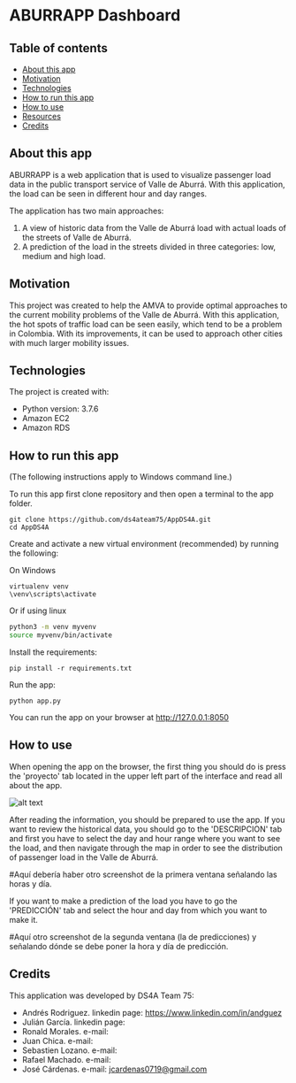 # ABURRAPP Dashboard

## Table of contents
* [About this app](#About-this-app)
* [Motivation](#Motivation)
* [Technologies](#Technologies)
* [How to run this app](#How-to-run-this-app)
* [How to use](#How-to-use)
* [Resources](#Resources)
* [Credits](#Credits)

## About this app

ABURRAPP is a web application that is used to visualize passenger load data in the public transport service of Valle de Aburrá.
With this application, the load can be seen in different hour and day ranges. 

The application has two main approaches:
  1. A view of historic data from the Valle de Aburrá load with actual loads of the streets of Valle de Aburrá. 
  2. A prediction of the load in the streets divided in three categories: low, medium and high load.
  
## Motivation

This project was created to help the AMVA to provide optimal approaches to the current mobility problems of the Valle de Aburrá. With this application, the hot spots of traffic load can be seen easily, which tend to be a problem in Colombia. With its improvements, it can be used to approach other cities with much larger mobility issues. 
  
## Technologies
The project is created with:
* Python version: 3.7.6
* Amazon EC2
* Amazon RDS
 
## How to run this app

(The following instructions apply to Windows command line.)

To run this app first clone repository and then open a terminal to the app folder.

```
git clone https://github.com/ds4ateam75/AppDS4A.git
cd AppDS4A
```

Create and activate a new virtual environment (recommended) by running
the following:

On Windows

```
virtualenv venv 
\venv\scripts\activate
```

Or if using linux

```bash
python3 -m venv myvenv
source myvenv/bin/activate
```

Install the requirements:

```
pip install -r requirements.txt
```
Run the app:

```
python app.py
```
You can run the app on your browser at http://127.0.0.1:8050

## How to use

When opening the app on the browser, the first thing you should do is press the 'proyecto' tab located in the upper left part of the interface and read all about the app.

![alt text](https://github.com/ds4ateam75/AppDS4A/tree/master/assets/pestana_proyecto.png?raw=true)


After reading the information, you should be prepared to use the app. If you want to review the historical data, you should go to the 'DESCRIPCION' tab and first you have to select the day and hour range where you want to see the load, and then navigate through the map in order to see the distribution of passenger load in the Valle de Aburrá.

#Aquí debería haber otro screenshot de la primera ventana señalando las horas y día.

If you want to make a prediction of the load you have to go the 'PREDICCIÓN' tab and select the hour and day from which you want to make it. 

#Aquí otro screenshot de la segunda ventana (la de predicciones) y señalando dónde se debe poner la hora y día de predicción.


## Credits

This application was developed by DS4A Team 75:

* Andrés Rodriguez. linkedin page: https://www.linkedin.com/in/andguez 
* Julián García. linkedin page:  
* Ronald Morales. e-mail: 
* Juan Chica. e-mail:
* Sebastien Lozano. e-mail: 
* Rafael Machado. e-mail: 
* José Cárdenas. e-mail: jcardenas0719@gmail.com
